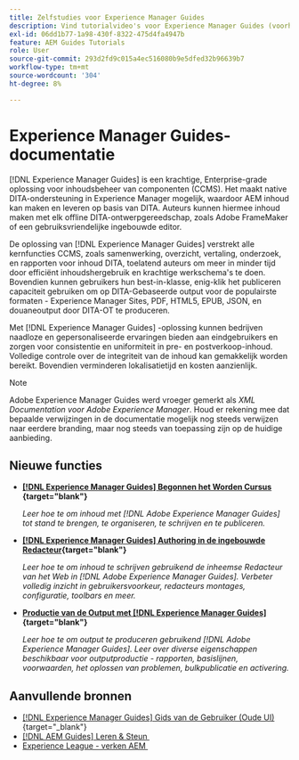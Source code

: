 ```yaml
---
title: Zelfstudies voor Experience Manager Guides
description: Vind tutorialvideo's voor Experience Manager Guides (voorheen XML Documentation voor Adobe Experience Manager). Lees meer over ondersteuning voor native DITA en gestructureerde authoring in Experience Manager.
exl-id: 06dd1b77-1a98-430f-8322-475d4fa4947b
feature: AEM Guides Tutorials
role: User
source-git-commit: 293d2fd9c015a4ec516080b9e5dfed32b96639b7
workflow-type: tm+mt
source-wordcount: '304'
ht-degree: 8%

---
```


# Experience Manager Guides-documentatie

[!DNL Experience Manager Guides] is een krachtige, Enterprise-grade oplossing voor inhoudsbeheer van componenten (CCMS). Het maakt native DITA-ondersteuning in Experience Manager mogelijk, waardoor AEM inhoud kan maken en leveren op basis van DITA. Auteurs kunnen hiermee inhoud maken met elk offline DITA-ontwerpgereedschap, zoals Adobe FrameMaker of een gebruiksvriendelijke ingebouwde editor.

De oplossing van [!DNL Experience Manager Guides] verstrekt alle kernfuncties CCMS, zoals samenwerking, overzicht, vertaling, onderzoek, en rapporten voor inhoud DITA, toelatend auteurs om meer in minder tijd door efficiënt inhoudshergebruik en krachtige werkschema&#39;s te doen. Bovendien kunnen gebruikers hun best-in-klasse, enig-klik het publiceren capaciteit gebruiken om op DITA-Gebaseerde output voor de populairste formaten - Experience Manager Sites, PDF, HTML5, EPUB, JSON, en douaneoutput door DITA-OT te produceren.

Met [!DNL Experience Manager Guides] -oplossing kunnen bedrijven naadloze en gepersonaliseerde ervaringen bieden aan eindgebruikers en zorgen voor consistentie en uniformiteit in pre- en postverkoop-inhoud. Volledige controle over de integriteit van de inhoud kan gemakkelijk worden bereikt. Bovendien verminderen lokalisatietijd en kosten aanzienlijk.

>[!NOTE]
> 
> Adobe Experience Manager Guides werd vroeger gemerkt als _XML Documentation voor Adobe Experience Manager_. Houd er rekening mee dat bepaalde verwijzingen in de documentatie mogelijk nog steeds verwijzen naar eerdere branding, maar nog steeds van toepassing zijn op de huidige aanbieding.

## Nieuwe functies

* **[[!DNL Experience Manager Guides] Begonnen het Worden Cursus &#x200B;](https://experienceleague.adobe.com/docs/experience-manager-guides-learn/videos/getting-started/overview.html?lang=nl-NL){target="blank"}**

  _Leer hoe te om inhoud met [!DNL Adobe Experience Manager Guides] tot stand te brengen, te organiseren, te schrijven en te publiceren._

* **[[!DNL Experience Manager Guides] Authoring in de ingebouwde Redacteur &#x200B;](https://experienceleague.adobe.com/docs/experience-manager-guides-learn/videos/advanced-user-guide/overview.html?lang=nl-NL){target="blank"}**

  _Leer hoe te om inhoud te schrijven gebruikend de inheemse Redacteur van het Web in [!DNL Adobe Experience Manager Guides]. Verbeter volledig inzicht in gebruikersvoorkeur, redacteurs montages, configuratie, toolbars en meer._

* **[Productie van de Output met  [!DNL Experience Manager Guides] &#x200B;](https://experienceleague.adobe.com/docs/experience-manager-guides-learn/videos/output-generation/overview.html?lang=nl-NL){target="blank"}**

  _Leer hoe te om output te produceren gebruikend [!DNL Adobe Experience Manager Guides]. Leer over diverse eigenschappen beschikbaar voor outputproductie - rapporten, basislijnen, voorwaarden, het oplossen van problemen, bulkpublicatie en activering._


## Aanvullende bronnen

* [[!DNL Experience Manager Guides]  Gids van de Gebruiker (Oude UI) &#x200B;](https://experienceleague.adobe.com/nl/docs/experience-manager-guides/using-old-ui/overview){target="_blank"}
* [[!DNL AEM Guides]  Leren &amp; Steun &#x200B;](https://helpx.adobe.com/nl/support/xml-documentation-for-experience-manager.html)
* [&#x200B; Experience League - verken AEM &#x200B;](https://business.adobe.com/products/experience-manager/adobe-experience-manager.html)

